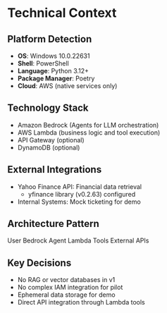 ﻿# Technical Context

## Platform Detection
- **OS**: Windows 10.0.22631
- **Shell**: PowerShell
- **Language**: Python 3.12+
- **Package Manager**: Poetry
- **Cloud**: AWS (native services only)

## Technology Stack
- Amazon Bedrock (Agents for LLM orchestration)
- AWS Lambda (business logic and tool execution)
- API Gateway (optional)
- DynamoDB (optional)

## External Integrations
- Yahoo Finance API: Financial data retrieval
  - yfinance library (v0.2.63) configured
- Internal Systems: Mock ticketing for demo

## Architecture Pattern
User  Bedrock Agent  Lambda Tools  External APIs

## Key Decisions
- No RAG or vector databases in v1
- No complex IAM integration for pilot
- Ephemeral data storage for demo
- Direct API integration through Lambda tools
